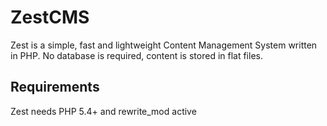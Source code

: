 # ZestCMS

Zest is a simple, fast and lightweight Content Management System written in PHP.
No database is required, content is stored in flat files.

## Requirements

Zest needs PHP 5.4+ and rewrite_mod active 